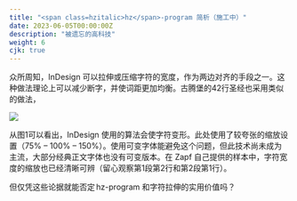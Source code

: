 ```yaml
---
title: "<span class=hzitalic>hz</span>-program 简析（施工中）"
date: 2023-06-05T00:00:00Z
description: "被遗忘的高科技"
weight: 6
cjk: true
---
```


<script>document.title = "hz-program 简析"</script>

众所周知，InDesign 可以拉伸或压缩字符的宽度，作为两边对齐的手段之一。这种做法理论上可以减少断字，并使词距更加均衡。古腾堡的42行圣经也采用类似的做法，

![](/images/indesign_stretch.svg)

从图1可以看出，InDesign 使用的算法会使字符变形。此处使用了较夸张的缩放设置（75% – 100% – 150%）。使用可变字体能避免这个问题，但此技术尚未成为主流，大部分经典正文字体也没有可变版本。在 Zapf 自己提供的样本中，字符宽度的缩放也已经清晰可辨（留心观察第1段第2行和第2段第1行）。

但仅凭这些论据就能否定 <span class=hzitalic>hz</span>-program 和字符拉伸的实用价值吗？